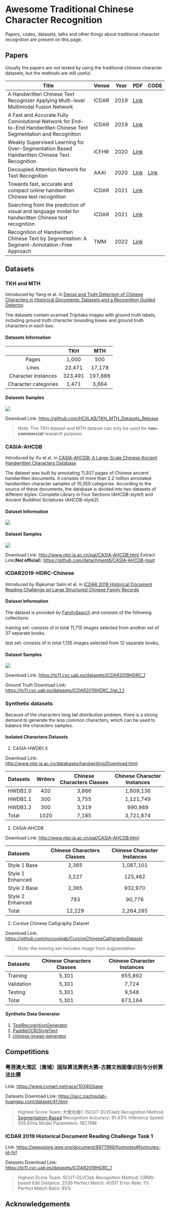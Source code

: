 # Awesome Traditional Chinese Character Recognition

Papers, codes, datasets, talks and other things about
traditional character recognition
are present on this page.

## Papers

Usually the papers are not tested by using the traditional chinese character datasets, but the methods are still useful.

| Title                                                                                                                | Venue | Year | PDF                                                                    | CODE                                                                |
| -------------------------------------------------------------------------------------------------------------------- | ----- | ---- | ---------------------------------------------------------------------- | ------------------------------------------------------------------- |
| A Handwritten Chinese Text Recognizer Applying Multi-level Multimodal Fusion Network                                 | ICDAR | 2019 | [Link](https://ieeexplore.ieee.org/abstract/document/8978158)          |                                                                     |
| A Fast and Accurate Fully Convolutional Network for End-to-End Handwritten Chinese Text Segmentation and Recognition | ICDAR | 2019 | [Link](https://ieeexplore.ieee.org/abstract/document/8977956)          |                                                                     |
| Weakly Supervised Learning for Over-Segmentation Based Handwritten Chinese Text Recognition                          | ICFHR | 2020 | [Link](https://ieeexplore.ieee.org/abstract/document/9257785)          |                                                                     |
| Decoupled Attention Network for Text Recognition                                                                     | AAAI  | 2020 | [Link](https://arxiv.org/abs/1912.10205)                               | [Link](https://github.com/Wang-Tianwei/Decoupled-attention-network) |
| Towards fast, accurate and compact online handwritten Chinese text recognition                                       | ICDAR | 2021 | [Link](https://link.springer.com/chapter/10.1007/978-3-030-86334-0_11) |                                                                     |
| Searching from the prediction of visual and language model for handwritten Chinese text recognition                  | ICDAR | 2021 | [Link](https://link.springer.com/chapter/10.1007/978-3-030-86334-0_18) |                                                                     |
| Recognition of Handwritten Chinese Text by Segmentation: A Segment-Annotation-Free Approach                          | TMM   | 2022 | [Link](https://ieeexplore.ieee.org/abstract/document/9695187)          |                                                                     |

## Datasets

### TKH and MTH

Introduced by Yang et al. in [Dense and Tight Detection of Chinese Characters in Historical Documents: Datasets and a Recognition Guided Detector](https://ieeexplore.ieee.org/document/8364534).

The datasets contain scanned Tripitaka images with ground truth labels, including ground truth character bounding boxes and ground truth characters in each box.

#### Datasets Information

|                      |   TKH   |   MTH   |
| :------------------: | :-----: | :-----: |
|        Pages         |  1,000  |   500   |
|        Lines         | 23,471  | 17,178  |
| Character instances  | 323,491 | 197,886 |
| Character categories |  1,471  |  3,664  |

#### Datasets Samples

![](imgs/Examples_of_TKH_and_MTH_Datasets.png)


Download Link: https://github.com/HCIILAB/TKH_MTH_Datasets_Release

> Note: The TKH dataset and MTH dataset can only be used for **non-commercial** research purpose.

### CASIA-AHCDB

Introduced by Xu et al. in [CASIA-AHCDB: A Large-Scale Chinese Ancient Handwritten Characters Database](https://ieeexplore.ieee.org/document/8978010)


The dataset was built by annotating 11,937 pages of Chinese ancient handwritten documents. It consists of more than 2.2 million annotated handwritten character samples of 10,350 categories. According to the source of these documents, the database is divided into two datasets of different styles: Complete Library in Four Sections (AHCDB-style1) and Ancient Buddhist Scriptures (AHCDB-style2).

#### Dataset Information

![](imgs/CASIA-AHCDB-1.png)

#### Dataset Samples

![](imgs/Examples_of_CASIA_AHCDB_Datasets.png)

Download Link: http://www.nlpr.ia.ac.cn/pal/CASIA-AHCDB.html
Extract Link(**Not official**): https://github.com/detachment8/CASIA-AHCDB-load


### ICDAR2019-HDRC-Chinese

Introduced by Rajkumar Saini et al. in [ICDAR 2019 Historical Document Reading Challenge on Large Structured Chinese Family Records](https://tc11.cvc.uab.es/datasets/ICDAR2019HDRC_1)

#### Dataset Information

The dataset is provided by [FamilySearch](https://www.familysearch.org/) and consists of the following collections:

training set: consists of in total 11,715 images selected from another set of 37 separate books.

test set: consists of in total 1,135 images selected from 12 separate books,

#### Dataset Samples

![](imgs/Examples_of_ICDAR_2019_HDRC_datasets.png)

Download Link: https://tc11.cvc.uab.es/datasets/ICDAR2019HDRC_1

Ground Truth Download Link: https://tc11.cvc.uab.es/datasets/ICDAR2019HDRC_1/gt_1_1

### Synthetic datasets

Because of the characters long tail distribution problem, there is a strong demand to generate the less common characters,
which can be used to balance the characters samples.

#### Isolated Characters Datasets

1. CASIA-HWDB1.X

Download Link: http://www.nlpr.ia.ac.cn/databases/handwriting/Download.html

| Datasets | Writers | Chinese Characters Classes | Chinese Character Instances |
| :------- | :-----: | :------------------------: | :-------------------------: |
| HWDB1.0  |   420   |           3,866            |          1,609,136          |
| HWDB1.1  |   300   |           3,755            |          1,121,749          |
| HWDB1.2  |   300   |           3,319            |           990,989           |
| Total    |  1020   |           7,185            |          3,721,874          |

2. CASIA-AHCDB

Download Link: http://www.nlpr.ia.ac.cn/pal/CASIA-AHCDB.html

| Datasets         | Chinese Characters Classes | Chinese Character Instances |
| :--------------- | :------------------------: | :-------------------------: |
| Style 1 Base     |           2,365            |          1,087,101          |
| Style 1 Enhanced |           3,227            |           125,462           |
| Style 2 Base     |           2,365            |           932,970           |
| Style 2 Enhanced |            783             |           90,776            |
| Total            |           12,229           |          2,264,285          |

3. Cursive Chinese Calligraphy Dataset

Download Link: https://github.com/nccuviplab/CursiveChineseCalligraphyDataset

> Note:
> the training set includes image from augmentation

| Datasets   | Chinese Characters Classes | Chinese Character Instances |
| :--------- | :------------------------: | :-------------------------: |
| Training   |           5,301            |           655,892           |
| Validation |           5,301            |            7,724            |
| Testing    |           5,301            |            9,548            |
| Total      |           5,301            |           673,164           |

#### Synthetic Data Generator

1. [TextRecognitionGenerator](https://github.com/Belval/TextRecognitionDataGenerator)
2. [PaddleOCR/StyleText](https://github.com/PaddlePaddle/PaddleOCR)
3. [chinese-image-generator](https://github.com/junwenzhu/chinese-image-generator)


## Competitions

### 粤港澳大湾区（黄埔）国际算法算例大赛-古籍文档图像识别与分析算法比赛

Link: https://www.cvmart.net/race/10340/base

Datasets Download Link: https://iacc.pazhoulab-huangpu.com/dataset/41.html

> Highest Score 
> Team: 大佬吃维C (SCUT-DLVClab)
> Recognition Method: [Segmentation-Based](https://ieeexplore.ieee.org/abstract/document/9695187)
> Recognition Accuracy: 91.43% 
> Inference Speed: 505.61ms
> Model Parameters: 187.76M

### ICDAR 2019 Historical Document Reading Challenge Task 1

Link: https://ieeexplore.ieee.org/document/8977999/footnotes#footnotes-id-fn1

Datasets Download Link: https://tc11.cvc.uab.es/datasets/ICDAR2019HDRC_1

> Highest Score 
> Team: SCUT-DLVClab
> Recognition Method: CRNN-based
> Edit Distance:  2539
> Perfect Match: 40517
> Error Rate: 1%
> Perfect Match Ratio: 95%

## Acknowledgements